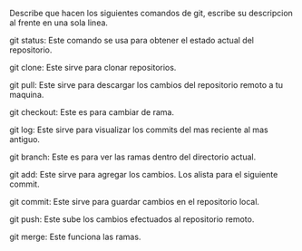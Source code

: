 Describe que hacen los siguientes comandos de git, escribe su descripcion al frente en una sola linea.

git status: Este comando se usa para obtener el estado actual del repositorio.

git clone: Este sirve para clonar repositorios.

git pull: Este sirve para descargar los cambios del repositorio remoto a tu maquina.

git checkout: Este es para cambiar de rama.

git log: Este sirve para visualizar los commits del mas reciente al mas antiguo.

git branch: Este es para ver las ramas dentro del directorio actual.

git add: Este sirve para agregar los cambios. Los alista para el siguiente commit.

git commit: Este sirve para guardar cambios en el repositorio local. 

git push: Este sube los cambios efectuados al repositorio remoto.

git merge: Este funciona las ramas.